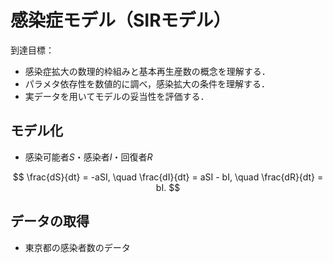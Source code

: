 # 感染症モデル（SIRモデル）

到達目標：
- 感染症拡大の数理的枠組みと基本再生産数の概念を理解する．
- パラメタ依存性を数値的に調べ，感染拡大の条件を理解する．
- 実データを用いてモデルの妥当性を評価する．

## モデル化

- 感染可能者$S$・感染者$I$・回復者$R$

$$
\frac{dS}{dt} = -aSI, \quad
\frac{dI}{dt} = aSI - bI, \quad
\frac{dR}{dt} = bI.
$$

## データの取得

- 東京都の感染者数のデータ

